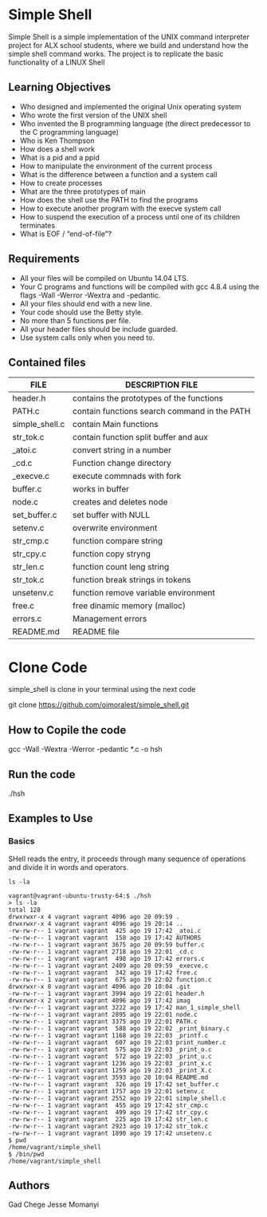 
# Simple Shell
Simple Shell is a simple implementation of the UNIX command interpreter project for ALX school students, where we build and understand how the simple shell command works. The project is to replicate the basic functionality of a LINUX Shell

## Learning Objectives

- Who designed and implemented the original Unix operating system
- Who wrote the first version of the UNIX shell
- Who invented the B programming language (the direct predecessor to the C programming language)
- Who is Ken Thompson
- How does a shell work
- What is a pid and a ppid
- How to manipulate the environment of the current process
- What is the difference between a function and a system call
- How to create processes
- What are the three prototypes of main
- How does the shell use the PATH to find the programs
- How to execute another program with the execve system call
- How to suspend the execution of a process until one of its children terminates
- What is EOF / “end-of-file”?

## Requirements

- All your files will be compiled on Ubuntu 14.04 LTS.
- Your C programs and functions will be compiled with gcc 4.8.4 using the flags -Wall -Werror -Wextra and -pedantic.
- All your files should end with a new line.
- Your code should use the Betty style.
- No more than 5 functions per file.
- All your header files should be include guarded.
- Use system calls only when you need to.

## Contained files
| FILE | DESCRIPTION FILE |
| --- | --- |
| header.h | contains the prototypes of the functions |
| PATH.c | contain functions search command in the PATH	|
| simple_shell.c | contain Main functions |
| str_tok.c | contain function split buffer and aux |
| _atoi.c | convert string in a number |
| _cd.c | Function change directory |
| _execve.c| execute commnads with fork |
| buffer.c | works in buffer |
| node.c | creates and deletes node |
| set_buffer.c | set buffer with NULL |
| setenv.c | overwrite environment |
| str_cmp.c | function compare string |
| str_cpy.c | function copy stryng |
| str_len.c | function count leng string |
| str_tok.c | function break strings in tokens |
| unsetenv.c | function remove variable environment | 
| free.c | free dinamic memory (malloc) |
| errors.c | Management errors |
| README.md | README file |

# Clone Code

simple_shell is clone in your terminal using the next code

git clone https://github.com/oimoralest/simple_shell.git

## How to Copile the code

gcc -Wall -Wextra -Werror -pedantic *.c -o hsh

## Run the code

./hsh

## Examples to Use
### Basics
SHell reads the entry, it proceeds through many sequence of operations and divide it in words and operators.

```ShellSession
ls -la
```

```ShellSession
vagrant@vagrant-ubuntu-trusty-64:$ ./hsh
> ls -la
total 128
drwxrwxr-x 4 vagrant vagrant 4096 ago 20 09:59 .
drwxrwxr-x 4 vagrant vagrant 4096 ago 19 20:14 ..
-rw-rw-r-- 1 vagrant vagrant  425 ago 19 17:42 _atoi.c
-rw-rw-r-- 1 vagrant vagrant  158 ago 19 17:42 AUTHORS
-rw-rw-r-- 1 vagrant vagrant 3675 ago 20 09:59 buffer.c
-rw-rw-r-- 1 vagrant vagrant 2718 ago 19 22:01 _cd.c
-rw-rw-r-- 1 vagrant vagrant  498 ago 19 17:42 errors.c
-rw-rw-r-- 1 vagrant vagrant 2409 ago 20 09:59 _execve.c
-rw-rw-r-- 1 vagrant vagrant  342 ago 19 17:42 free.c
-rw-rw-r-- 1 vagrant vagrant  675 ago 19 22:02 function.c
drwxrwxr-x 8 vagrant vagrant 4096 ago 20 10:04 .git
-rw-rw-r-- 1 vagrant vagrant 3994 ago 19 22:01 header.h
drwxrwxr-x 2 vagrant vagrant 4096 ago 19 17:42 imag
-rw-rw-r-- 1 vagrant vagrant 3222 ago 19 17:42 man_1_simple_shell
-rw-rw-r-- 1 vagrant vagrant 2895 ago 19 22:01 node.c
-rw-rw-r-- 1 vagrant vagrant 3375 ago 19 22:01 PATH.c
-rw-rw-r-- 1 vagrant vagrant  588 ago 19 22:02 _print_binary.c
-rw-rw-r-- 1 vagrant vagrant 1168 ago 19 22:03 _printf.c
-rw-rw-r-- 1 vagrant vagrant  607 ago 19 22:03 print_number.c
-rw-rw-r-- 1 vagrant vagrant  575 ago 19 22:03 _print_o.c
-rw-rw-r-- 1 vagrant vagrant  572 ago 19 22:03 _print_u.c
-rw-rw-r-- 1 vagrant vagrant 1236 ago 19 22:03 _print_x.c
-rw-rw-r-- 1 vagrant vagrant 1259 ago 19 22:03 _print_X.c
-rw-rw-r-- 1 vagrant vagrant 3593 ago 20 10:04 README.md
-rw-rw-r-- 1 vagrant vagrant  326 ago 19 17:42 set_buffer.c
-rw-rw-r-- 1 vagrant vagrant 1757 ago 19 22:01 setenv.c
-rw-rw-r-- 1 vagrant vagrant 2552 ago 19 22:01 simple_shell.c
-rw-rw-r-- 1 vagrant vagrant  455 ago 19 17:42 str_cmp.c
-rw-rw-r-- 1 vagrant vagrant  499 ago 19 17:42 str_cpy.c
-rw-rw-r-- 1 vagrant vagrant  225 ago 19 17:42 str_len.c
-rw-rw-r-- 1 vagrant vagrant 2923 ago 19 17:42 str_tok.c
-rw-rw-r-- 1 vagrant vagrant 1890 ago 19 17:42 unsetenv.c
$ pwd
/home/vagrant/simple_shell
$ /bin/pwd
/home/vagrant/simple_shell
```

## Authors
Gad Chege
Jesse Momanyi
